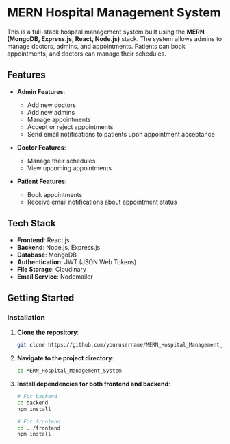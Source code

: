 # **MERN Hospital Management System**

This is a full-stack hospital management system built using the **MERN (MongoDB, Express.js, React, Node.js)** stack. The system allows admins to manage doctors, admins, and appointments. Patients can book appointments, and doctors can manage their schedules.

## **Features**

- **Admin Features**:
  - Add new doctors
  - Add new admins
  - Manage appointments
  - Accept or reject appointments
  - Send email notifications to patients upon appointment acceptance

- **Doctor Features**:
  - Manage their schedules
  - View upcoming appointments

- **Patient Features**:
  - Book appointments
  - Receive email notifications about appointment status

## **Tech Stack**

- **Frontend**: React.js
- **Backend**: Node.js, Express.js
- **Database**: MongoDB
- **Authentication**: JWT (JSON Web Tokens)
- **File Storage**: Cloudinary 
- **Email Service**: Nodemailer

## **Getting Started**

### **Installation**

1. **Clone the repository**:

    ```bash
    git clone https://github.com/yourusername/MERN_Hospital_Management_System.git
    ```

2. **Navigate to the project directory**:

    ```bash
    cd MERN_Hospital_Management_System
    ```

3. **Install dependencies for both frontend and backend**:

    ```bash
    # For backend
    cd backend
    npm install

    # For frontend
    cd ../frontend
    npm install
    ```


